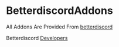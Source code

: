 # BetterdiscordAddons
All Addons Are Provided From [betterdiscord](https://betterdiscord.app)

Betterdiscord [Developers](https://betterdiscord.app/developers)
